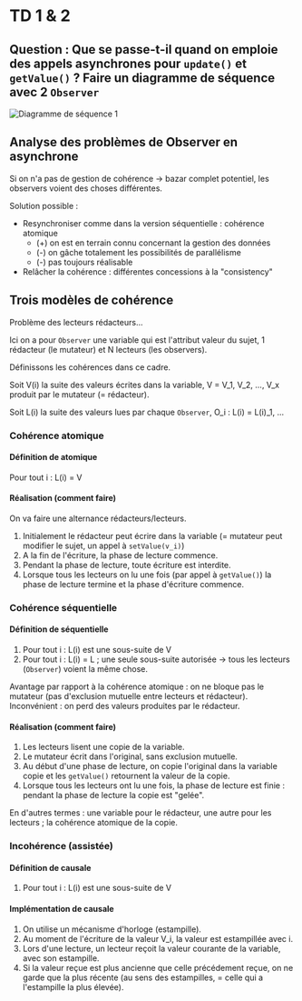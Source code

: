 # TD 1 & 2

## Question : Que se passe-t-il quand on emploie des appels asynchrones pour ``update()`` et ``getValue()`` ? Faire un diagramme de séquence avec 2 ``Observer``

![Diagramme de séquence 1](./draw/Sequence_1.svg)

## Analyse des problèmes de Observer en asynchrone

Si on n'a pas de gestion de cohérence -> bazar complet potentiel, les observers voient des choses différentes.

Solution possible :

- Resynchroniser comme dans la version séquentielle : cohérence atomique
  - (+) on est en terrain connu concernant la gestion des données
  - (-) on gâche totalement les possibilités de parallélisme
  - (-) pas toujours réalisable
- Relâcher la cohérence : différentes concessions à la "consistency"

## Trois modèles de cohérence

Problème des lecteurs rédacteurs...

Ici on a pour ``Observer`` une variable qui est l'attribut valeur du sujet, 1 rédacteur (le mutateur) et N lecteurs (les observers).

Définissons les cohérences dans ce cadre.

Soit V(i) la suite des valeurs écrites dans la variable, V = V_1, V_2, ..., V_x produit par le mutateur (= rédacteur).

Soit L(i) la suite des valeurs lues par chaque ``Observer``, O_i : L(i) = L(i)_1, ...

### Cohérence atomique

#### Définition de atomique

Pour tout i : L(i) = V

#### Réalisation (comment faire)

On va faire une alternance rédacteurs/lecteurs.

1. Initialement le rédacteur peut écrire dans la variable (= mutateur peut modifier le sujet, un appel à ``setValue(v_i)``)
2. A la fin de l'écriture, la phase de lecture commence.
3. Pendant la phase de lecture, toute écriture est interdite.
4. Lorsque tous les lecteurs on lu une fois (par appel à ``getValue()``) la phase de lecture termine et la phase d'écriture commence.

### Cohérence séquentielle

#### Définition de séquentielle

1. Pour tout i : L(i) est une sous-suite de V
2. Pour tout i : L(i) = L ; une seule sous-suite autorisée -> tous les lecteurs (``Observer``) voient la même chose.

Avantage par rapport à la cohérence atomique : on ne bloque pas le mutateur (pas d'exclusion mutuelle entre lecteurs et rédacteur).
Inconvénient : on perd des valeurs produites par le rédacteur.

#### Réalisation (comment faire)

1. Les lecteurs lisent une copie de la variable.
2. Le mutateur écrit dans l'original, sans exclusion mutuelle.
3. Au début d'une phase de lecture, on copie l'original dans la variable copie et les ``getValue()`` retournent la valeur de la copie.
4. Lorsque tous les lecteurs ont lu une fois, la phase de lecture est finie : pendant la phase de lecture la copie est "gelée".

En d'autres termes : une variable pour le rédacteur, une autre pour les lecteurs ; la cohérence atomique de la copie.

### Incohérence (assistée)

#### Définition de causale

1. Pour tout i : L(i) est une sous-suite de V

#### Implémentation de causale

1. On utilise un mécanisme d'horloge (estampille).
2. Au moment de l'écriture de la valeur V_i, la valeur est estampillée avec i.
3. Lors d'une lecture, un lecteur reçoit la valeur courante de la variable, avec son estampille.
4. Si la valeur reçue est plus ancienne que celle précédement reçue, on ne garde que la plus récente (au sens des estampilles, = celle qui a l'estampille la plus élevée).
